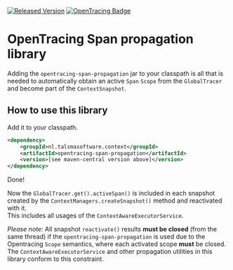 [![Released Version][maven-img]][maven] 
[![OpenTracing Badge][opentracing-img]][opentracing]

# OpenTracing Span propagation library

Adding the `opentracing-span-propagation` jar to your classpath
is all that is needed to automatically obtain an active `Span` `Scope`
from the `GlobalTracer` and become part of the `ContextSnapshot`.

## How to use this library

Add it to your classpath. 
```xml
<dependency>
    <groupId>nl.talsmasoftware.context</groupId>
    <artifactId>opentracing-span-propagation</artifactId>
    <version>[see maven-central version above]</version>
</dependency>
```

Done!

Now the `GlobalTracer.get().activeSpan()` is included in each
snapshot created by the `ContextManagers.createSnapshot()` method
and reactivated with it.  
This includes all usages of the `ContextAwareExecutorService`.

_Please note:_ All snapshot `reactivate()` results **must be closed** 
(from the same thread) if the `opentracing-span-propagation` is used due to the
Opentracing `Scope` semantics, where each activated scope **must** be closed.  
The `ContextAwareExecutorService` and other propagation utilities in this library 
conform to this constraint.


  [maven-img]: https://img.shields.io/maven-central/v/nl.talsmasoftware.context/opentracing-span-propagation.svg
  [maven]: http://search.maven.org/#search%7Cga%7C1%7Cg%3A%22nl.talsmasoftware.context%22%20AND%20a%3A%22opentracing-span-propagation%22
  [opentracing-img]: https://img.shields.io/badge/OpenTracing-enabled-blue.svg
  [opentracing]: http://opentracing.io
